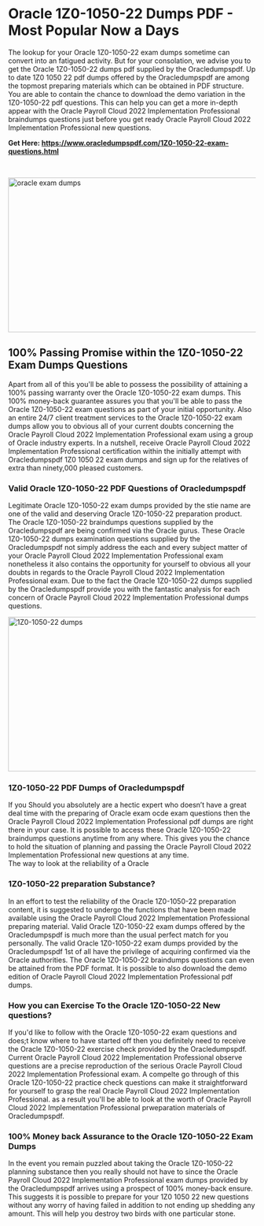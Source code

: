 <h1>Oracle 1Z0-1050-22 Dumps PDF - Most Popular Now a Days</h1>
<p>The lookup for your Oracle 1Z0-1050-22 exam dumps sometime can convert into an fatigued activity. But for your consolation, we advise you to get the Oracle 1Z0-1050-22 dumps pdf supplied by the Oracledumpspdf. Up to date 1Z0 1050 22 pdf dumps offered by the Oracledumpspdf are among the topmost preparing materials which can be obtained in PDF structure. You are able to contain the chance to download the demo variation in the 1Z0-1050-22 pdf questions. This can help you can get a more in-depth appear with the Oracle Payroll Cloud 2022 Implementation Professional braindumps questions just before you get ready Oracle Payroll Cloud 2022 Implementation Professional new questions.</p>
<p><strong>Get Here: <a href="https://www.oracledumpspdf.com/1Z0-1050-22-exam-questions.html">https://www.oracledumpspdf.com/1Z0-1050-22-exam-questions.html</a></strong></p>
<p>&nbsp;</p>
<p><span style="font-weight: 400;"><img style="display: block; margin-left: auto; margin-right: auto;" src="https://i.ibb.co/RCKYBmz/digital-marketing-Made-with-Poster-My-Wall.jpg" alt="oracle exam dumps" width="850" height="314" /></span></p>
<h2><strong>100% Passing Promise within the 1Z0-1050-22 Exam Dumps Questions</strong></h2>
<p>Apart from all of this you'll be able to possess the possibility of attaining a 100% passing warranty over the Oracle 1Z0-1050-22 exam dumps. This 100% money-back guarantee assures you that you'll be able to pass the Oracle 1Z0-1050-22 exam questions as part of your initial opportunity. Also an entire 24/7 client treatment services to the Oracle 1Z0-1050-22 exam dumps allow you to obvious all of your current doubts concerning the Oracle Payroll Cloud 2022 Implementation Professional exam using a group of Oracle industry experts. In a nutshell, receive Oracle Payroll Cloud 2022 Implementation Professional certification within the initially attempt with Oracledumpspdf 1Z0 1050 22 exam dumps and sign up for the relatives of extra than ninety,000 pleased customers.</p>
<h3><strong>Valid Oracle 1Z0-1050-22 PDF Questions of Oracledumpspdf</strong></h3>
<p>Legitimate Oracle 1Z0-1050-22 exam dumps provided by the stie name are one of the valid and deserving Oracle 1Z0-1050-22 preparation product. The Oracle 1Z0-1050-22 braindumps questions supplied by the Oracledumpspdf are being confirmed via the Oracle gurus. These Oracle 1Z0-1050-22 dumps examination questions supplied by the Oracledumpspdf not simply address the each and every subject matter of your Oracle Payroll Cloud 2022 Implementation Professional exam nonetheless it also contains the opportunity for yourself to obvious all your doubts in regards to the Oracle Payroll Cloud 2022 Implementation Professional exam. Due to the fact the Oracle 1Z0-1050-22 dumps supplied by the Oracledumpspdf provide you with the fantastic analysis for each concern of Oracle Payroll Cloud 2022 Implementation Professional dumps questions.</p>
<p><a href="https://www.oracledumpspdf.com/1Z0-1050-22-exam-questions.html"><span style="font-weight: 400;"><img style="display: block; margin-left: auto; margin-right: auto;" src="https://i.ibb.co/zfVYYs0/Digital-Marketing-Agency-Made-with-Poster-My-Wall-1.jpg" alt="1Z0-1050-22 dumps" width="850" height="314" /></span></a></p>
<h3><strong>1Z0-1050-22 PDF Dumps of Oracledumpspdf</strong></h3>
<p>If you Should you absolutely are a hectic expert who doesn&rsquo;t have a great deal time with the preparing of Oracle exam ocde exam questions then the Oracle Payroll Cloud 2022 Implementation Professional pdf dumps are right there in your case. It is possible to access these Oracle 1Z0-1050-22 braindumps questions anytime from any where. This gives you the chance to hold the situation of planning and passing the Oracle Payroll Cloud 2022 Implementation Professional new questions at any time.<br />The way to look at the reliability of a Oracle</p>
<h3>1Z0-1050-22 preparation Substance?</h3>
<p>In an effort to test the reliability of the Oracle 1Z0-1050-22 preparation content, it is suggested to undergo the functions that have been made available using the Oracle Payroll Cloud 2022 Implementation Professional preparing material. Valid Oracle 1Z0-1050-22 exam dumps offered by the Oracledumpspdf is much more than the usual perfect match for you personally. The valid Oracle 1Z0-1050-22 exam dumps provided by the Oracledumpspdf 1st of all have the privilege of acquiring confirmed via the Oracle authorities. The Oracle 1Z0-1050-22 braindumps questions can even be attained from the PDF format. It is possible to also download the demo edition of Oracle Payroll Cloud 2022 Implementation Professional pdf dumps.</p>
<h3>How you can Exercise To the Oracle 1Z0-1050-22 New questions?</h3>
<p>If you'd like to follow with the Oracle 1Z0-1050-22 exam questions and does;t know where to have started off then you definitely need to receive the Oracle 1Z0-1050-22 exercise check provided by the Oracledumpspdf. Current Oracle Payroll Cloud 2022 Implementation Professional observe questions are a precise reproduction of the serious Oracle Payroll Cloud 2022 Implementation Professional exam. A compelte go through of this Oracle 1Z0-1050-22 practice check questions can make it straightforward for yourself to grasp the real Oracle Payroll Cloud 2022 Implementation Professional. as a result you'll be able to look at the worth of Oracle Payroll Cloud 2022 Implementation Professional prweparation materials of Oracledumpspdf.</p>
<h3><strong>100% Money back Assurance to the Oracle 1Z0-1050-22 Exam Dumps</strong></h3>
<p>In the event you remain puzzled about taking the Oracle 1Z0-1050-22 planning substance then you really should not have to since the Oracle Payroll Cloud 2022 Implementation Professional exam dumps provided by the Oracledumpspdf arrives using a prospect of 100% money-back ensure. This suggests it is possible to prepare for your 1Z0 1050 22 new questions without any worry of having failed in addition to not ending up shedding any amount. This will help you destroy two birds with one particular stone.</p>
